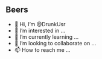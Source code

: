 ## Beers

- 👋 Hi, I’m @DrunkUsr
- 👀 I’m interested in ...
- 🌱 I’m currently learning ...
- 💞️ I’m looking to collaborate on ...
- 📫 How to reach me ...


<!---
DrunkUsr/DrunkUsr is a ✨ special ✨ repository because its `README.md` (this file) appears on your GitHub profile.
You can click the Preview link to take a look at your changes.
--->

